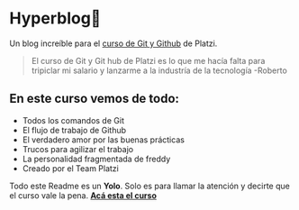 # Hyperblog💚
Un blog increíble para el [curso de Git y Github](https://platzi.com/cursos/git-github/ "curso de Git y Github") de Platzi.
>El curso de Git y Git hub de Platzi es lo que me hacía falta para tripiclar mi salario y lanzarme a la industría de la tecnología
> -Roberto

## En este curso vemos de todo:
* Todos los comandos de Git
* El flujo de trabajo de Github
* El verdadero amor por las buenas prácticas
* Trucos para agilizar el trabajo
* La personalidad fragmentada de freddy
* Creado por el Team Platzi

Todo este Readme es un **Yolo**. Solo es para llamar la atención y decirte que el curso vale la pena.
[**Acá esta el curso**](https://platzi.com/cursos/git-github/ "**Acá esta el curso**")